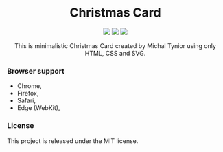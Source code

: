 <h1 align="center">Christmas Card</h1>

<p align="center">
  <img src="https://img.shields.io/badge/Made%20with-HTML+CSS+SVG-64b587.svg" />
  <img src="https://img.shields.io/badge/license-MIT-blue.svg" />
  <img src="https://img.shields.io/website-up-down-green-red/http/xmas.tynior.com.svg" />

</p>

<p align="center">This is minimalistic Christmas Card created by Michal Tynior using only HTML, CSS and SVG.</p>


### Browser support

- Chrome,
- Firefox,
- Safari,
- Edge (WebKit),

### License

This project is released under the MIT license.
